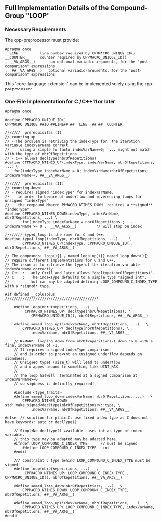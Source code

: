 ## Full Implementation Details of the Compound-Group "LOOP" ##

### Necessary Requirements  ###
The cpp-preprocessor must provide:

	#pragma once
	__LINE__		line number required by CPPMACRO_UNIQUE_ID() 	
	__COUNTER__		counter required by CPPMACRO_UNIQUE_ID()
	, __VA_ARGS__)		non-optional variadic arguments, for the "post-comparison" expressions.
	,  ##__VA_ARGS__)	optional variadic-arguments, for the "post-comparison" expressions

This "core-language extension" can be implemented solely using the cpp-preprocessor.


### One-File Implementation for C / C++11 or later ###

	#pragma once

	#define CPPMACRO_UNIQUE_ID()  CPPMACRO_UNIQUE_##ID_##LINE##_##__LINE__##_##__COUNTER__

	///////  prerequisites (I)
	// counting up
    // - The problem is retriving the indexType for  the iteration variable indexVarName correct.
	//     using a simple for(auto indexVarName=0;  ... might not match with the type of nbrOfRepetitions
	// - C++ allows decltype(nbrOfRepetitions)
	#define CPPMACRO_NTIMES_UP(indexType, indexVarName, nbrOfRepetitions, ...) \
		for(indexType indexVarName = 0; indexVarName<nbrOfRepetitions; indexVarName++, ##__VA_ARGS__)
	
	///////  prerequisites (II)
	// counting down: 
	// - requires signed "indexType" for indexVarName, 
	//    in order to beware of underflow and neverending loops for unsigned "indexType"
	//    the compound Mmacro PPMACRO_NTIMES_DOWN  requires a **signed** "indexType"
	#define CPPMACRO_NTIMES_DOWN(indexType, indexVarName, nbrOfRepetitions, ...) \
			for(indexType indexVarName = nbrOfRepetitions ;  --indexVarName >= 0 ;  __VA_ARGS__)         // will stop on index

	//////// typed_loop is the same for C and C++.
	#define typed_loop(indexType, nbrOfRepetitions, ...)     \
			CPPMACRO_NTIMES_UP(indexType, CPPMACRO_UNIQUE_ID(), nbrOfRepetitions, ##__VA_ARGS__)

	// The compounds: loop(){} / named_loop_up(){} named_loop_down(){} 
	// require different implementations for C and C++.
	// The issue is to retrieve the type of the iteration variable indexVarName correctly.
	// C++	: 	only C++11 and later allows "decltype(nbrOfRepetitions)".
	// C	:	The indexType defaults to a simple type "signed int", 
	// 			but can may be adapted defining LOOP_COMPOUND_C_INDEX_TYPE with a *signed* type.

	#if defined __cplusplus		///////////////////////////////////////////

		#define loop(nbrOfRepetitions, ...)   \
			 CPPMACRO_NTIMES_UP( decltype(nbrOfRepetitions), \
				CPPMACRO_UNIQUE_ID(), nbrOfRepetitions, ##__VA_ARGS__)
		
		#define named_loop_up(indexVarName, nbrOfRepetitions, ...)   \
			CPPMACRO_NTIMES_UP( decltype(nbrOfRepetitions), \
				indexVarName, nbrOfRepetitions, ##__VA_ARGS__)
		
		// REMARK: looping down from nbrOfRepetitions-1 down to 0 with a final indexVarName of -1.
		// It requires a signed indexType comparison 
		// and in order to prevent an unsigned underflow depends on signdness.
		// Unsigned types (size_t) will lead to underflow 
		// and wrappes around to something like UINT_MAX.
		//
		// The loop haswill  terminated at a signed comparison at  indexVarName>=0 
		// so sigdness is definitly required!
		
		#include <type_traits>	
		#define named_loop_down(indexVarName, nbrOfRepetitions, ...)   \
			CPPMACRO_NTIMES_DOWN( std::make_signed<decltype(nbrOfRepetitions)>::type, \
				indexVarName, nbrOfRepetitions, ##__VA_ARGS__)
		
	#else  // solution for plain C: use fixed index type as C dows not have keywords: auto or decllype()

		// SimplyNo decltype() available  uses int as type of index variable. 
		// this type may ba adapted may be adapted here.
		#ifndef LOOP_COMPOUND_C_INDEX_TYPE		// must be signed
			#define LOOP_COMPOUND_C_INDEX_TYPE   int
		#endif
		
		/// constraint : type behind LOOP_COMPOUND_C_INDEX_TYPE must be signed!
		#define loop(nbrOfRepetitions, ...)   \
			 CPPMACRO_NTIMES_UP( LOOP_COMPOUND_C_INDEX_TYPE , CPPMACRO_UNIQUE_ID(), nbrOfRepetitions, ##__VA_ARGS__)	
		
		#define named_loop_down(nbrOfRepetitions, ...)   \
			CPPMACRO_NTIMES_DOWN( LOOP_COMPOUND_C_INDEX_TYPE, nbrOfRepetitions, ##__VA_ARGS__)
		
		#define named_loop_up(indexVarName, nbrOfRepetitions, ...)   \
			CPPMACRO_NTIMES_UP( LOOP_COMPOUND_C_INDEX_TYPE, indexVarName, nbrOfRepetitions, ##__VA_ARGS__)
	#endif

